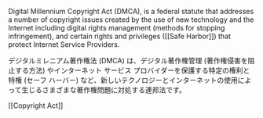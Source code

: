 Digital Millennium Copyright Act (DMCA), is a federal statute that addresses a number of copyright issues created by the use of new technology and the Internet including digital rights management (methods for stopping infringement), and certain rights and privileges ([[Safe Harbor]]) that protect Internet Service Providers. 

デジタルミレニアム著作権法 (DMCA) は、デジタル著作権管理 (著作権侵害を阻止する方法) やインターネット サービス プロバイダーを保護する特定の権利と特権 (セーフ ハーバー) など、新しいテクノロジーとインターネットの使用によって生じるさまざまな著作権問題に対処する連邦法です。


[[Copyright Act]]
